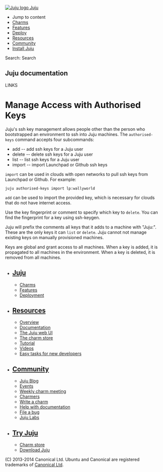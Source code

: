 [ ![Juju logo](//assets.ubuntu.com/sites/ubuntu/latest/u/img/logo.png) Juju
](https://juju.ubuntu.com/)

  - Jump to content
  - [Charms](https://juju.ubuntu.com/charms/)
  - [Features](https://juju.ubuntu.com/features/)
  - [Deploy](https://juju.ubuntu.com/deployment/)
  - [Resources](https://juju.ubuntu.com/resources/)
  - [Community](https://juju.ubuntu.com/community/)
  - [Install Juju](https://juju.ubuntu.com/download/)

Search: Search

## Juju documentation

LINKS

# Manage Access with Authorised Keys

Juju's ssh key management allows people other than the person who bootstrapped
an environment to ssh into Juju machines. The `authorised-keys` command accepts
four subcommands:

  - add -- add ssh keys for a Juju user
  - delete -- delete ssh keys for a Juju user
  - list -- list ssh keys for a Juju user
  - import -- import Launchpad or Github ssh keys

`import` can be used in clouds with open networks to pull ssh keys from
Launchpad or Github. For example:

    juju authorised-keys import lp:wallyworld

`add` can be used to import the provided key, which is necessary for clouds that
do not have internet access.

Use the key fingerprint or comment to specify which key to `delete`. You can
find the fingerprint for a key using ssh-keygen.

Juju will prefix the comments all keys that it adds to a machine with "Juju:".
These are the only keys it can `list` or `delete`. Juju cannot not manage
existing keys on manually provisioned machines.

Keys are global and grant access to all machines. When a key is added, it is
propagated to all machines in the environment. When a key is deleted, it is
removed from all machines.

  - ## [Juju](/)

    - [Charms](/charms/)
    - [Features](/features/)
    - [Deployment](/deployment/)
  - ## [Resources](/resources/)

    - [Overview](/resources/overview/)
    - [Documentation](/docs/)
    - [The Juju web UI](/resources/juju-gui/)
    - [The charm store](/docs/authors-charm-store.html)
    - [Tutorial](/docs/getting-started.html#test)
    - [Videos](/resources/videos/)
    - [Easy tasks for new developers](/resources/easy-tasks-for-new-developers/)
  - ## [Community](/community)

    - [Juju Blog](/community/blog/)
    - [Events](/events/)
    - [Weekly charm meeting](/community/weekly-charm-meeting/)
    - [Charmers](/community/charmers/)
    - [Write a charm](/docs/authors-charm-writing.html)
    - [Help with documentation](/docs/contributing.html)
    - [File a bug](https://bugs.launchpad.net/juju-core/+filebug)
    - [Juju Labs](/communiy/labs/)
  - ## [Try Juju](https://jujucharms.com/sidebar/)

    - [Charm store](https://jujucharms.com/)
    - [Download Juju](/download/)

(C) 2013-2014 Canonical Ltd. Ubuntu and Canonical are registered trademarks of
[Canonical Ltd](http://www.canonical.com).

